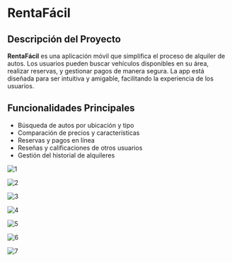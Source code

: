 # RentaFácil

## Descripción del Proyecto
**RentaFácil** es una aplicación móvil que simplifica el proceso de alquiler de autos. Los usuarios pueden buscar vehículos disponibles en su área, realizar reservas, y gestionar pagos de manera segura. La app está diseñada para ser intuitiva y amigable, facilitando la experiencia de los usuarios.

## Funcionalidades Principales
- Búsqueda de autos por ubicación y tipo
- Comparación de precios y características
- Reservas y pagos en línea
- Reseñas y calificaciones de otros usuarios
- Gestión del historial de alquileres

![1](https://github.com/user-attachments/assets/1233caf5-1cb1-486d-8343-3bb08b699239)
  
![2](https://github.com/user-attachments/assets/4bdebb2c-e52b-43d6-b030-cc60571f901a)

![3](https://github.com/user-attachments/assets/f8d610e7-21ff-4b3b-8c17-4c916eff0bf0)

![4](https://github.com/user-attachments/assets/07e27165-dbd9-4821-a847-4696b9a469b1)

![5](https://github.com/user-attachments/assets/c87ee2a5-f062-41b8-b7db-b2f8383c900f)

![6](https://github.com/user-attachments/assets/0b34c9b2-2a82-4f37-aeea-3b7843cce429)

![7](https://github.com/user-attachments/assets/e2ac6194-1402-4ac6-897a-79d5877bf440)


